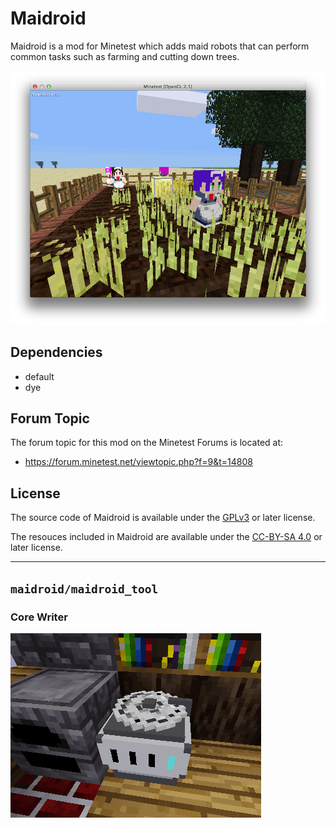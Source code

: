 # Maidroid
Maidroid is a mod for Minetest which adds maid robots that can perform common tasks such as farming and cutting down trees.

![A screenshot of maid robots from the Maidroid mod](screenshot_readme.png)

## Dependencies
* default
* dye

## Forum Topic
The forum topic for this mod on the Minetest Forums is located at:

* https://forum.minetest.net/viewtopic.php?f=9&t=14808

## License
The source code of Maidroid is available under the [GPLv3](https://www.gnu.org/licenses/gpl-3.0.html) or later license.

The resouces included in Maidroid are available under the [CC-BY-SA 4.0](https://creativecommons.org/licenses/by-sa/4.0/) or later license.

---

## `maidroid/maidroid_tool`

### Core Writer

![Core Writer](core_writer.gif)
